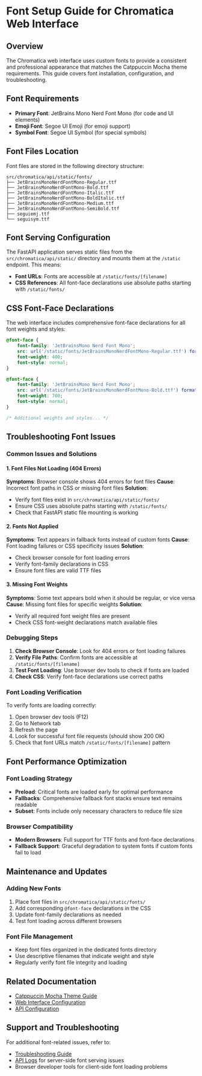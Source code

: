 # Font Setup Guide for Chromatica Web Interface

## Overview
The Chromatica web interface uses custom fonts to provide a consistent and professional appearance that matches the Catppuccin Mocha theme requirements. This guide covers font installation, configuration, and troubleshooting.

## Font Requirements
- **Primary Font**: JetBrains Mono Nerd Font Mono (for code and UI elements)
- **Emoji Font**: Segoe UI Emoji (for emoji support)
- **Symbol Font**: Segoe UI Symbol (for special symbols)

## Font Files Location
Font files are stored in the following directory structure:
```
src/chromatica/api/static/fonts/
├── JetBrainsMonoNerdFontMono-Regular.ttf
├── JetBrainsMonoNerdFontMono-Bold.ttf
├── JetBrainsMonoNerdFontMono-Italic.ttf
├── JetBrainsMonoNerdFontMono-BoldItalic.ttf
├── JetBrainsMonoNerdFontMono-Medium.ttf
├── JetBrainsMonoNerdFontMono-SemiBold.ttf
├── seguiemj.ttf
└── seguisym.ttf
```

## Font Serving Configuration
The FastAPI application serves static files from the `src/chromatica/api/static/` directory and mounts them at the `/static` endpoint. This means:

- **Font URLs**: Fonts are accessible at `/static/fonts/[filename]`
- **CSS References**: All font-face declarations use absolute paths starting with `/static/fonts/`

## CSS Font-Face Declarations
The web interface includes comprehensive font-face declarations for all font weights and styles:

```css
@font-face {
    font-family: 'JetBrainsMono Nerd Font Mono';
    src: url('/static/fonts/JetBrainsMonoNerdFontMono-Regular.ttf') format('truetype');
    font-weight: 400;
    font-style: normal;
}

@font-face {
    font-family: 'JetBrainsMono Nerd Font Mono';
    src: url('/static/fonts/JetBrainsMonoNerdFontMono-Bold.ttf') format('truetype');
    font-weight: 700;
    font-style: normal;
}

/* Additional weights and styles... */
```

## Troubleshooting Font Issues

### Common Issues and Solutions

#### 1. Font Files Not Loading (404 Errors)
**Symptoms**: Browser console shows 404 errors for font files
**Cause**: Incorrect font paths in CSS or missing font files
**Solution**: 
- Verify font files exist in `src/chromatica/api/static/fonts/`
- Ensure CSS uses absolute paths starting with `/static/fonts/`
- Check that FastAPI static file mounting is working

#### 2. Fonts Not Applied
**Symptoms**: Text appears in fallback fonts instead of custom fonts
**Cause**: Font loading failures or CSS specificity issues
**Solution**:
- Check browser console for font loading errors
- Verify font-family declarations in CSS
- Ensure font files are valid TTF files

#### 3. Missing Font Weights
**Symptoms**: Some text appears bold when it should be regular, or vice versa
**Cause**: Missing font files for specific weights
**Solution**:
- Verify all required font weight files are present
- Check CSS font-weight declarations match available files

### Debugging Steps

1. **Check Browser Console**: Look for 404 errors or font loading failures
2. **Verify File Paths**: Confirm fonts are accessible at `/static/fonts/[filename]`
3. **Test Font Loading**: Use browser dev tools to check if fonts are loaded
4. **Check CSS**: Verify font-face declarations use correct paths

### Font Loading Verification
To verify fonts are loading correctly:

1. Open browser dev tools (F12)
2. Go to Network tab
3. Refresh the page
4. Look for successful font file requests (should show 200 OK)
5. Check that font URLs match `/static/fonts/[filename]` pattern

## Font Performance Optimization

### Font Loading Strategy
- **Preload**: Critical fonts are loaded early for optimal performance
- **Fallbacks**: Comprehensive fallback font stacks ensure text remains readable
- **Subset**: Fonts include only necessary characters to reduce file size

### Browser Compatibility
- **Modern Browsers**: Full support for TTF fonts and font-face declarations
- **Fallback Support**: Graceful degradation to system fonts if custom fonts fail to load

## Maintenance and Updates

### Adding New Fonts
1. Place font files in `src/chromatica/api/static/fonts/`
2. Add corresponding `@font-face` declarations in the CSS
3. Update font-family declarations as needed
4. Test font loading across different browsers

### Font File Management
- Keep font files organized in the dedicated fonts directory
- Use descriptive filenames that indicate weight and style
- Regularly verify font file integrity and loading

## Related Documentation
- [Catppuccin Mocha Theme Guide](catppuccin_mocha_theme.md)
- [Web Interface Configuration](visualization_features.md)
- [API Configuration](api_reference.md)

## Support and Troubleshooting
For additional font-related issues, refer to:
- [Troubleshooting Guide](troubleshooting.md)
- [API Logs](logs/) for server-side font serving issues
- Browser developer tools for client-side font loading problems
